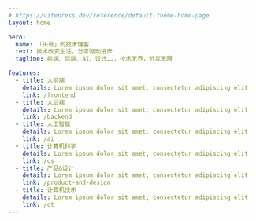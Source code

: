 ```yaml
---
# https://vitepress.dev/reference/default-theme-home-page
layout: home

hero:
  name: 「头哥」的技术博客
  text: 技术改变生活，分享驱动进步
  tagline: 前端、后端、AI、设计……，技术无界，分享无限

features:
  - title: 大前端
    details: Lorem ipsum dolor sit amet, consectetur adipiscing elit
    link: /frontend
  - title: 大后端
    details: Lorem ipsum dolor sit amet, consectetur adipiscing elit
    link: /backend
  - title: 人工智能
    details: Lorem ipsum dolor sit amet, consectetur adipiscing elit
    link: /ai
  - title: 计算机科学
    details: Lorem ipsum dolor sit amet, consectetur adipiscing elit
    link: /cs
  - title: 产品&设计
    details: Lorem ipsum dolor sit amet, consectetur adipiscing elit
    link: /product-and-design
  - title: 计算机技术
    details: Lorem ipsum dolor sit amet, consectetur adipiscing elit
    link: /ct
---
```


<script setup>
import ArticleList from './ArticleList.vue';

</script>

<div>
  <ArticleList title="最新文章" />
</div>
